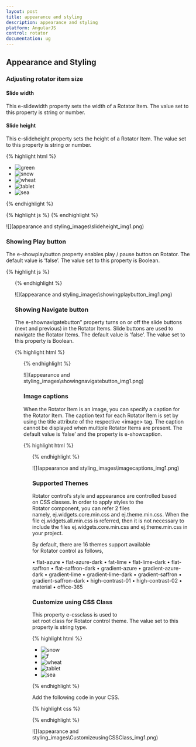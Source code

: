 ```yaml
---
layout: post
title: appearance and styling
description: appearance and styling
platform: AngularJS
control: rotator
documentation: ug
---
```


## Appearance and Styling

### Adjusting rotator item size

#### Slide width

This e-slidewidth property sets the width of a Rotator Item. The value set to this property is string or number.

#### Slide height

This e-slideheight property sets the height of a Rotator Item. The value set to this property is string or number.



{% highlight html %}
   <ul id="sliderContent" ej-rotator e-slidewidth="500px" e-slideheight="250px">
        <li><img class="image" src="http://js.syncfusion.com/demos/web/content/images/rotator/green.jpg" title="green" /></li>
        <li><img class="image" src="http://js.syncfusion.com/demos/web/content/images/rotator/snow.jpg" title="snow" /></li>
        <li><img class="image" src="http://js.syncfusion.com/demos/web/content/images/rotator/wheat.jpg" title="wheat" /></li>
        <li><img class="image" src="http://js.syncfusion.com/demos/web/content/images/rotator/tablet.jpg" title="tablet" /></li>
        <li><img class="image" src="http://js.syncfusion.com/demos/web/content/images/rotator/sea.jpg" title="sea" /></li>
    </ul>
{% endhighlight %}



{% highlight js %}
    <script>
        angular.module('rotatApp', ['ejangular']).controller('RotatCtrl', function ($scope) {
        });
    </script>
{% endhighlight %}



![](appearance and styling_images\slideheight_img1.png)

### Showing Play button

The e-showplaybutton  property enables play / pause button on Rotator. The default value is ‘false’. The value set to this property is Boolean.

{% highlight js %}

<ul id="sliderContent" ej-rotator e-datasource="dataList" e-showplaybutton="true" e-slidewidth="600px" e-slideheight="350px"/>

{% endhighlight %}



![](appearance and styling_images\showingplaybutton_img1.png)

### Showing Navigate button

The e-shownavigatebutton” property turns on or off the slide buttons (next and previous) in the Rotator Items. Slide buttons are used to navigate the Rotator Items. The default value is ‘false’. The value set to this property is Boolean.

{% highlight html %}

<ul id="sliderContent" ej-rotator e-datasource="dataList" e-shownavigatebutton="true" e-slidewidth="600px" e-slideheight="350px"/>

{% endhighlight %}



![](appearance and styling_images\showingnavigatebutton_img1.png)

### Image captions

When the Rotator Item is an image, you can specify a caption for the Rotator Item. The caption text for each Rotator Item is set by using the title attribute of the respective &lt;image&gt; tag. The caption cannot be displayed when multiple Rotator Items are present. The default value is ‘false’ and the property is e-showcaption. 

{% highlight html %}
                    	<ul id="sliderContent" ej-rotator e-datasource="dataList" e-showcaption="true" e-slidewidth="600px" e-slideheight="350px"/>
{% endhighlight %}



![](appearance and styling_images\imagecaptions_img1.png)


### Supported Themes

Rotator control’s style and appearance are controlled based on CSS classes. In order to apply styles to the Rotator component, you can refer 2 files namely, ej.widgets.core.min.css and ej.theme.min.css. When the file ej.widgets.all.min.css is referred, then it is not necessary to include the files ej.widgets.core.min.css and ej.theme.min.css in your project.

By default, there are 16 themes support available for Rotator control as follows,

•	flat-azure
•	flat-azure-dark
•	fat-lime
•	flat-lime-dark
•	flat-saffron
•	flat-saffron-dark
•	gradient-azure
•	gradient-azure-dark
•	gradient-lime
•	gradient-lime-dark
•	gradient-saffron
•	gradient-saffron-dark
•	high-contrast-01
•	high-contrast-02
•	material
•	office-365

### Customize using CSS Class

This property e-cssclass is used to set root class for Rotator control theme. The value set to this property is string type.

{% highlight html %}


<ul id="sliderContent" ej-rotator e-slidewidth="500px" e-slideheight="300px" e-cssclass="flat-lime" >
                             <li><img class="image" src="http://js.syncfusion.com/demos/web/content/images/rotator/snow.jpg" title=" snow " /></li>
        <li><img class="image" src="http://js.syncfusion.com/demos/web/content/images/rotator/green.jpg" title="f" /></li>
        <li><img class="image" src="http://js.syncfusion.com/demos/web/content/images/rotator/wheat.jpg" title="wheat" /></li>
        <li><img class="image" src="http://js.syncfusion.com/demos/web/content/images/rotator/tablet.jpg" title="tablet" /></li>
        <li><img class="image" src="http://js.syncfusion.com/demos/web/content/images/rotator/sea.jpg" title="sea" /></li>                        </ul>


{% endhighlight %}

Add the following code in your CSS.

{% highlight css %}


<style>
    .flat-lime {
        background-color: yellowgreen;
    }
</style>


{% endhighlight %}



![](appearance and styling_images\CustomizeusingCSSClass_img1.png)



